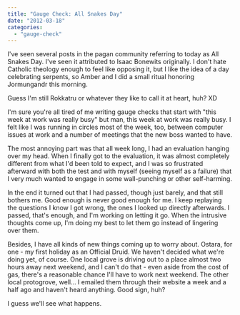 ```yaml
---
title: "Gauge Check: All Snakes Day"
date: "2012-03-18"
categories: 
  - "gauge-check"
---
```


I've seen several posts in the pagan community referring to today as All Snakes Day. I've seen it attributed to Isaac Bonewits originally. I don't hate Catholic theology enough to feel like opposing it, but I like the idea of a day celebrating serpents, so Amber and I did a small ritual honoring Jormungandr this morning.

Guess I'm still Rokkatru or whatever they like to call it at heart, huh? XD

I'm sure you're all tired of me writing gauge checks that start with "this week at work was really busy" but man, this week at work was really busy. I felt like I was running in circles most of the week, too, between computer issues at work and a number of meetings that the new boss wanted to have.

The most annoying part was that all week long, I had an evaluation hanging over my head. When I finally got to the evaluation, it was almost completely different from what I'd been told to expect, and I was so frustrated afterward with both the test and with myself (seeing myself as a failure) that I very much wanted to engage in some wall-punching or other self-harming.

In the end it turned out that I had passed, though just barely, and that still bothers me. Good enough is never good enough for me. I keep replaying the questions I know I got wrong, the ones I looked up directly afterwards. I passed, that's enough, and I'm working on letting it go. When the intrusive thoughts come up, I'm doing my best to let them go instead of lingering over them.

Besides, I have all kinds of new things coming up to worry about. Ostara, for one - my first holiday as an Official Druid. We haven't decided what we're doing yet, of course. One local grove is driving out to a place almost two hours away next weekend, and I can't do that - even aside from the cost of gas, there's a reasonable chance I'll have to work next weekend. The other local protogrove, well... I emailed them through their website a week and a half ago and haven't heard anything. Good sign, huh?

I guess we'll see what happens.
